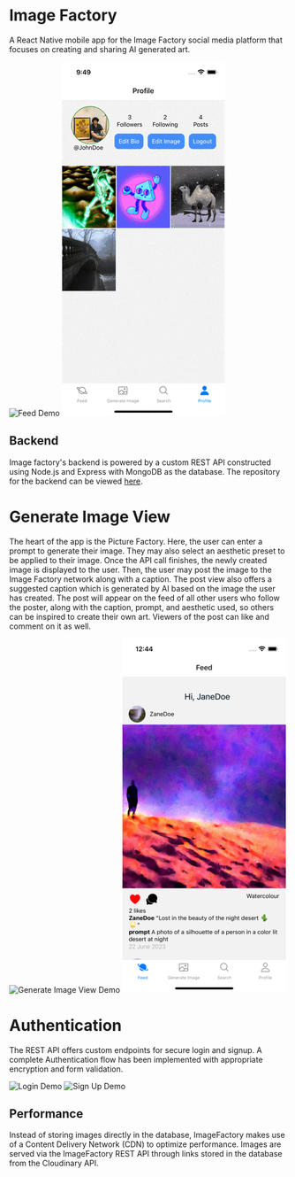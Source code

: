 # Image Factory

A React Native mobile app for the Image Factory social media platform that focuses on creating and sharing AI generated art.

![Feed Demo](/docs/gifs/feed-demo.gif)
![Profile Demo](/docs/gifs/profile-demo.gif)

## Backend

Image factory's backend is powered by a custom REST API constructed using Node.js and Express with MongoDB as the database. The repository for the backend can be viewed [here](https://github.com/saarthak2002/ImageFactoryBackEnd).

# Generate Image View

The heart of the app is the Picture Factory. Here, the user can enter a prompt to generate their image. They may also select an aesthetic preset to be applied to their image. Once the API call finishes, the newly created image is displayed to the user. Then, the user may post the image to the Image Factory network along with a caption. The post view also offers a suggested caption which is generated by AI based on the image the user has created. The post will appear on the feed of all other users who follow the poster, along with the caption, prompt, and aesthetic used, so others can be inspired to create their own art. Viewers of the post can like and comment on it as well.

![Generate Image View Demo](/docs/gifs/generate-image-demo-1.gif)
![Generated Image from demo](/docs/screenshots/generate-image-demo-1.png)

# Authentication

The REST API offers custom endpoints for secure login and signup. A complete Authentication flow has been implemented with appropriate encryption and form validation.

![Login Demo](/docs/gifs/login-demo.gif)
![Sign Up Demo](/docs/gifs/signup-demo.gif)

## Performance

Instead of storing images directly in the database, ImageFactory makes use of a Content Delivery Network (CDN) to optimize performance. Images are served via the ImageFactory REST API through links stored in the database from the Cloudinary API.